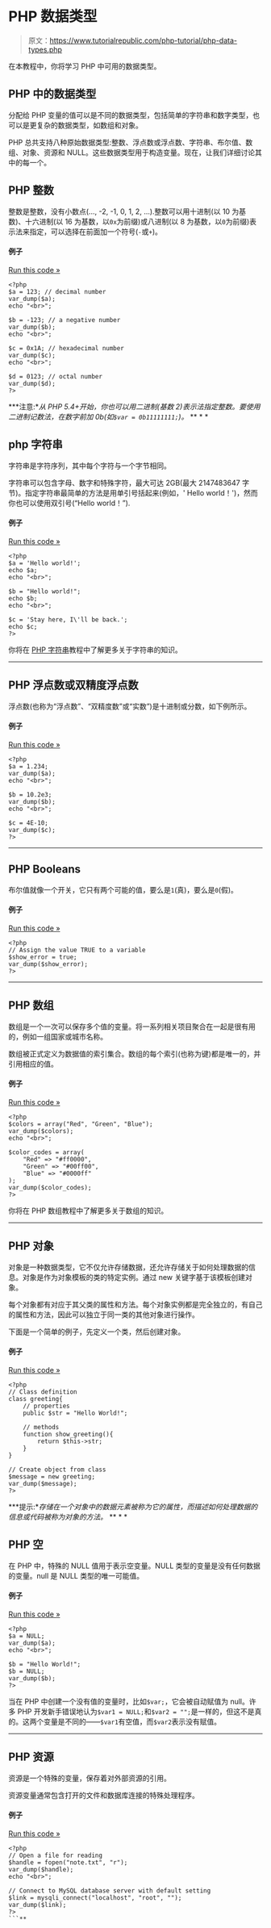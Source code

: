 # PHP 数据类型

> 原文：<https://www.tutorialrepublic.com/php-tutorial/php-data-types.php>

在本教程中，你将学习 PHP 中可用的数据类型。

## PHP 中的数据类型

分配给 PHP 变量的值可以是不同的数据类型，包括简单的字符串和数字类型，也可以是更复杂的数据类型，如数组和对象。

PHP 总共支持八种原始数据类型:整数、浮点数或浮点数、字符串、布尔值、数组、对象、资源和 NULL。这些数据类型用于构造变量。现在，让我们详细讨论其中的每一个。

## PHP 整数

整数是整数，没有小数点(..., -2, -1, 0, 1, 2, ...).整数可以用十进制(以 10 为基数)、十六进制(以 16 为基数，以`0x`为前缀)或八进制(以 8 为基数，以`0`为前缀)表示法来指定，可以选择在前面加一个符号(`-`或`+`)。

#### 例子

[Run this code »](../codelab.php?topic=php&file=data-type-integers "Run this code to view the output")

```
<?php
$a = 123; // decimal number
var_dump($a);
echo "<br>";

$b = -123; // a negative number
var_dump($b);
echo "<br>";

$c = 0x1A; // hexadecimal number
var_dump($c);
echo "<br>";

$d = 0123; // octal number
var_dump($d);
?>
```

 ***注意:**从 PHP 5.4+开始，你也可以用二进制(基数 2)表示法指定整数。要使用二进制记数法，在数字前加 0b(如`$var = 0b11111111;`)。*  ** * *

## php 字符串

字符串是字符序列，其中每个字符与一个字节相同。

字符串可以包含字母、数字和特殊字符，最大可达 2GB(最大 2147483647 字节)。指定字符串最简单的方法是用单引号括起来(例如，' Hello world！')，然而你也可以使用双引号(“Hello world！”).

#### 例子

[Run this code »](../codelab.php?topic=php&file=data-type-strings "Run this code to view the output")

```
<?php
$a = 'Hello world!';
echo $a;
echo "<br>";

$b = "Hello world!";
echo $b;
echo "<br>";

$c = 'Stay here, I\'ll be back.';
echo $c;
?>
```

你将在 [PHP 字符串](php-strings.php)教程中了解更多关于字符串的知识。

* * *

## PHP 浮点数或双精度浮点数

浮点数(也称为“浮点数”、“双精度数”或“实数”)是十进制或分数，如下例所示。

#### 例子

[Run this code »](../codelab.php?topic=php&file=data-type-floats "Run this code to view the output")

```
<?php
$a = 1.234;
var_dump($a);
echo "<br>";

$b = 10.2e3;
var_dump($b);
echo "<br>";

$c = 4E-10;
var_dump($c);
?>
```

* * *

## PHP Booleans

布尔值就像一个开关，它只有两个可能的值，要么是`1`(真)，要么是`0`(假)。

#### 例子

[Run this code »](../codelab.php?topic=php&file=data-type-booleans "Run this code to view the output")

```
<?php
// Assign the value TRUE to a variable
$show_error = true;
var_dump($show_error);
?>
```

* * *

## PHP 数组

数组是一个一次可以保存多个值的变量。将一系列相关项目聚合在一起是很有用的，例如一组国家或城市名称。

数组被正式定义为数据值的索引集合。数组的每个索引(也称为键)都是唯一的，并引用相应的值。

#### 例子

[Run this code »](../codelab.php?topic=php&file=data-type-arrays "Run this code to view the output")

```
<?php
$colors = array("Red", "Green", "Blue");
var_dump($colors);
echo "<br>";

$color_codes = array(
    "Red" => "#ff0000",
    "Green" => "#00ff00",
    "Blue" => "#0000ff"
);
var_dump($color_codes);
?>
```

你将在 PHP 数组教程中了解更多关于数组的知识。

* * *

## PHP 对象

对象是一种数据类型，它不仅允许存储数据，还允许存储关于如何处理数据的信息。对象是作为对象模板的类的特定实例。通过 new 关键字基于该模板创建对象。

每个对象都有对应于其父类的属性和方法。每个对象实例都是完全独立的，有自己的属性和方法，因此可以独立于同一类的其他对象进行操作。

下面是一个简单的例子，先定义一个类，然后创建对象。

#### 例子

[Run this code »](../codelab.php?topic=php&file=data-type-objects "Run this code to view the output")

```
<?php
// Class definition
class greeting{
    // properties
    public $str = "Hello World!";

    // methods
    function show_greeting(){
        return $this->str;
    }
}

// Create object from class
$message = new greeting;
var_dump($message);
?>
```

 ***提示:**存储在一个对象中的数据元素被称为它的属性，而描述如何处理数据的信息或代码被称为对象的方法。*  ** * *

## PHP 空

在 PHP 中，特殊的 NULL 值用于表示空变量。NULL 类型的变量是没有任何数据的变量。null 是 NULL 类型的唯一可能值。

#### 例子

[Run this code »](../codelab.php?topic=php&file=data-type-null "Run this code to view the output")

```
<?php
$a = NULL;
var_dump($a);
echo "<br>";

$b = "Hello World!";
$b = NULL;
var_dump($b);
?>
```

当在 PHP 中创建一个没有值的变量时，比如`$var;`，它会被自动赋值为 null。许多 PHP 开发新手错误地认为`$var1 = NULL;`和`$var2 = "";`是一样的，但这不是真的。这两个变量是不同的——`$var1`有空值，而`$var2`表示没有赋值。

* * *

## PHP 资源

资源是一个特殊的变量，保存着对外部资源的引用。

资源变量通常包含打开的文件和数据库连接的特殊处理程序。

#### 例子

[Run this code »](../codelab.php?topic=php&file=data-type-resources "Run this code to view the output")

```
<?php
// Open a file for reading
$handle = fopen("note.txt", "r");
var_dump($handle);
echo "<br>";

// Connect to MySQL database server with default setting
$link = mysqli_connect("localhost", "root", "");
var_dump($link);
?>
```**